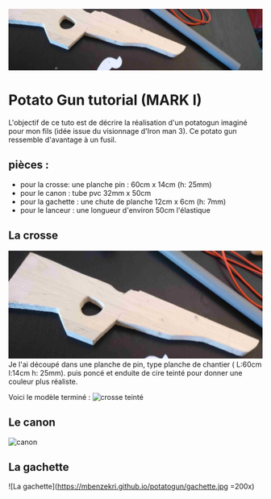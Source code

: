 ![pièces](./pieces.jpg)

# Potato Gun tutorial (MARK I)
L'objectif de ce tuto est de décrire la réalisation d'un potatogun imaginé pour mon fils (idée issue du visionnage d'Iron man 3).
Ce potato gun ressemble d'avantage à un fusil.

## pièces :
- pour la crosse: une planche pin : 60cm x 14cm (h: 25mm) 
- pour le canon : tube pvc 32mm x 50cm 
- pour la gachette : une chute de planche 12cm x 6cm (h: 7mm)
- pour le lanceur : une longueur d'environ 50cm l'élastique

## La crosse
![crosse brute](./crosse1.jpg)
Je l'ai découpé dans une planche de pin, type planche de chantier ( L:60cm l:14cm h: 25mm).
puis poncé et enduite de cire teinté pour donner une couleur plus réaliste.
 
Voici le modèle terminé :
![crosse teinté](https://mbenzekri.github.io/potatogun/crosse2.jpg)

## Le canon
![canon](https://mbenzekri.github.io/potatogun/canon.jpg)

## La gachette
![La gachette](https://mbenzekri.github.io/potatogun/gachette.jpg =200x)
